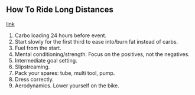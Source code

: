 ## How To Ride Long Distances
[link](https://www.youtube.com/watch?v=8TTGRLcXFyk)

1. Carbo loading 24 hours before event.
2. Start slowly for the first third to ease into/burn fat instead of carbs.
3. Fuel from the start.
4. Mental conditioning/strength. Focus on the positives, not the negatives.
5. Intermediate goal setting.
6. Slipstreaming.
7. Pack your spares: tube, multi tool, pump.
8. Dress correctly.
9. Aerodynamics. Lower yourself on the bike.
